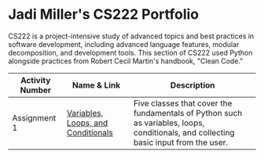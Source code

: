 # Jadi Miller's CS222 Portfolio
CS222 is a project-intensive study of advanced topics and best practices in software development, including advanced language features, modular decomposition, and development tools. This section of CS222 used Python alongside practices from Robert Cecil Martin's handbook, "Clean Code."


| Activity Number | Name & Link | Description |
---------------------|-------|----------|
| Assignment 1 | [Variables, Loops, and Conditionals](https://github.com/jadimiller/CS222-Miller/tree/main/Assignment1) | Five classes that cover the fundamentals of Python such as variables, loops, conditionals, and collecting basic input from the user. |
